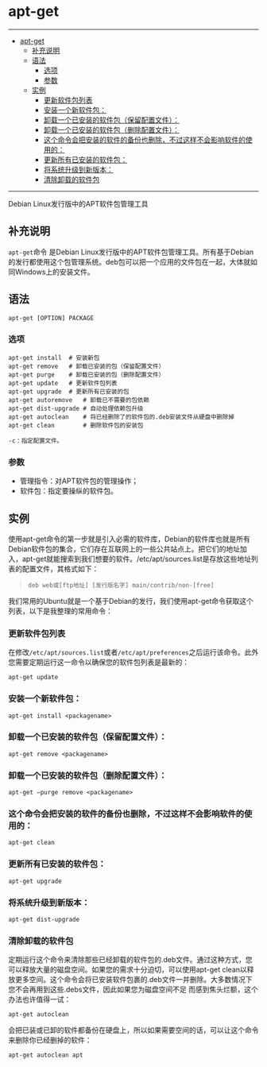 # apt-get

------

- [apt-get](#apt-get)
  - [补充说明](#补充说明)
  - [语法](#语法)
    - [选项](#选项)
    - [参数](#参数)
  - [实例](#实例)
    - [更新软件包列表](#更新软件包列表)
    - [安装一个新软件包：](#安装一个新软件包)
    - [卸载一个已安装的软件包（保留配置文件）：](#卸载一个已安装的软件包保留配置文件)
    - [卸载一个已安装的软件包（删除配置文件）：](#卸载一个已安装的软件包删除配置文件)
    - [这个命令会把安装的软件的备份也删除，不过这样不会影响软件的使用的：](#这个命令会把安装的软件的备份也删除不过这样不会影响软件的使用的)
    - [更新所有已安装的软件包：](#更新所有已安装的软件包)
    - [将系统升级到新版本：](#将系统升级到新版本)
    - [清除卸载的软件包](#清除卸载的软件包)

------

Debian Linux发行版中的APT软件包管理工具

## 补充说明

`apt-get`命令 是Debian Linux发行版中的APT软件包管理工具。所有基于Debian的发行都使用这个包管理系统。deb包可以把一个应用的文件包在一起，大体就如同Windows上的安装文件。

## 语法

`apt-get [OPTION] PACKAGE`

### 选项

```
apt-get install  # 安装新包
apt-get remove   # 卸载已安装的包（保留配置文件）
apt-get purge    # 卸载已安装的包（删除配置文件）
apt-get update   # 更新软件包列表
apt-get upgrade  # 更新所有已安装的包
apt-get autoremove   # 卸载已不需要的包依赖
apt-get dist-upgrade # 自动处理依赖包升级
apt-get autoclean    # 将已经删除了的软件包的.deb安装文件从硬盘中删除掉
apt-get clean        # 删除软件包的安装包

-c：指定配置文件。
```

### 参数

- 管理指令：对APT软件包的管理操作；
- 软件包：指定要操纵的软件包。

## 实例

使用apt-get命令的第一步就是引入必需的软件库，Debian的软件库也就是所有Debian软件包的集合，它们存在互联网上的一些公共站点上。把它们的地址加入，apt-get就能搜索到我们想要的软件。/etc/apt/sources.list是存放这些地址列表的配置文件，其格式如下：

> `deb web或[ftp地址] [发行版名字] main/contrib/non-[free]`

我们常用的Ubuntu就是一个基于Debian的发行，我们使用apt-get命令获取这个列表，以下是我整理的常用命令：

### 更新软件包列表

在修改`/etc/apt/sources.list`或者`/etc/apt/preferences`之后运行该命令。此外您需要定期运行这一命令以确保您的软件包列表是最新的：

```
apt-get update
```

### 安装一个新软件包：

```
apt-get install <packagename>
```

### 卸载一个已安装的软件包（保留配置文件）：

```
apt-get remove <packagename>
```

### 卸载一个已安装的软件包（删除配置文件）：

```
apt-get –purge remove <packagename>
```

### 这个命令会把安装的软件的备份也删除，不过这样不会影响软件的使用的：

```
apt-get clean
```

### 更新所有已安装的软件包：

```
apt-get upgrade
```

### 将系统升级到新版本：

```
apt-get dist-upgrade
```

### 清除卸载的软件包

定期运行这个命令来清除那些已经卸载的软件包的.deb文件。通过这种方式，您可以释放大量的磁盘空间。如果您的需求十分迫切，可以使用apt-get clean以释放更多空间。这个命令会将已安装软件包裹的.deb文件一并删除。大多数情况下您不会再用到这些.debs文件，因此如果您为磁盘空间不足 而感到焦头烂额，这个办法也许值得一试：

```
apt-get autoclean
```

会把已装或已卸的软件都备份在硬盘上，所以如果需要空间的话，可以让这个命令来删除你已经删掉的软件：

```
apt-get autoclean apt
```